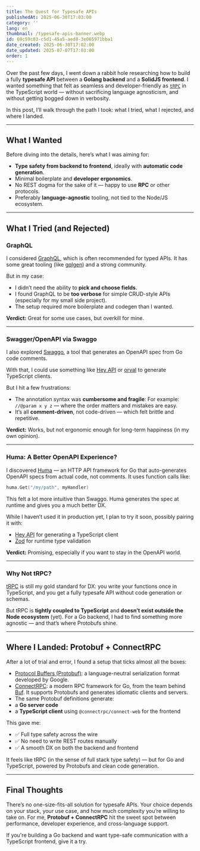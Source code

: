 ```yaml
---
title: The Quest for Typesafe APIs
publishedAt: 2025-06-30T17:03:00
category: ''
lang: en
thumbnail: /typesafe-apis-banner.webp
id: 69c59c03-c5d1-45a5-aed8-3e065971bba1
date_created: 2025-06-30T17:02:00
date_updated: 2025-07-07T17:03:00
order: 1
---
```

Over the past few days, I went down a rabbit hole researching how to build a fully **typesafe API** between a **Golang backend** and a **SolidJS frontend**. I wanted something that felt as seamless and developer-friendly as [`tRPC`](https://trpc.io/) in the TypeScript world — without sacrificing language agnosticism, and without getting bogged down in verbosity.

In this post, I’ll walk through the path I took: what I tried, what I rejected, and where I landed.

---

## What I Wanted

Before diving into the details, here’s what I was aiming for:

- **Type safety from backend to frontend**, ideally with **automatic code generation**.
- Minimal boilerplate and **developer ergonomics**.
- No REST dogma for the sake of it — happy to use **RPC** or other protocols.
- Preferably **language-agnostic** tooling, not tied to the Node/JS ecosystem.

---

## What I Tried (and Rejected)

### GraphQL

I considered [GraphQL](https://graphql.org/), which is often recommended for typed APIs. It has some great tooling (like [gqlgen](https://github.com/99designs/gqlgen)) and a strong community.

But in my case:

- I didn’t need the ability to **pick and choose fields**.
- I found GraphQL to be **too verbose** for simple CRUD-style APIs (especially for my small side project).
- The setup required more boilerplate and codegen than I wanted.

**Verdict:** Great for some use cases, but overkill for mine.

---

### Swagger/OpenAPI via Swaggo

I also explored [Swaggo](https://github.com/swaggo/swag), a tool that generates an OpenAPI spec from Go code comments.

With that, I could use something like [Hey API](https://heyapi.dev/) or [orval](https://orval.dev/) to generate TypeScript clients.

But I hit a few frustrations:

- The annotation syntax was **cumbersome and fragile**:
  For example: `//@param x y z` — where the order matters and mistakes are easy.
- It’s all **comment-driven**, not code-driven — which felt brittle and repetitive.

**Verdict:** Works, but not ergonomic enough for long-term happiness (in my own opinion).

---

### Huma: A Better OpenAPI Experience?

I discovered [Huma](https://huma.rocks/) — an HTTP API framework for Go that auto-generates OpenAPI specs from actual code, not comments. It uses function calls like:

```go
huma.Get("/my/path", myHandler)
```

This felt a lot more intuitive than Swaggo. Huma generates the spec at runtime and gives you a much better DX.

While I haven’t used it in production yet, I plan to try it soon, possibly pairing it with:

- [Hey API](https://heyapi.dev/) for generating a TypeScript client
- [Zod](https://zod.dev/) for runtime type validation

**Verdict:** Promising, especially if you want to stay in the OpenAPI world.

---

### Why Not tRPC?

[tRPC](https://trpc.io/) is still my gold standard for DX: you write your functions once in TypeScript, and you get a fully typesafe API without code generation or schemas.

But tRPC is **tightly coupled to TypeScript** and **doesn’t exist outside the Node ecosystem** (yet). For a Go backend, I had to find something more agnostic — and that’s where Protobufs shine.

---

## Where I Landed: Protobuf + ConnectRPC

After a lot of trial and error, I found a setup that ticks almost all the boxes:

- [Protocol Buffers (Protobuf)](https://protobuf.dev/): a language-neutral serialization format developed by Google.
- [ConnectRPC](https://connectrpc.com/): a modern RPC framework for Go, from the team behind [Buf](https://buf.build/). It supports Protobufs and generates idiomatic clients and servers.
- The same Protobuf definitions generate:
- a **Go server code**
- a **TypeScript client** using `@connectrpc/connect-web` for the frontend

This gave me:

- ✅ Full type safety across the wire
- ✅ No need to write REST routes manually
- ✅ A smooth DX on both the backend and frontend

It feels like tRPC (in the sense of full stack type safety) — but for Go and TypeScript, powered by Protobufs and clean code generation.

---

## Final Thoughts

There’s no one-size-fits-all solution for typesafe APIs. Your choice depends on your stack, your use case, and how much complexity you’re willing to take on. For me, **Protobuf + ConnectRPC** hit the sweet spot between performance, developer experience, and cross-language support.

If you're building a Go backend and want type-safe communication with a TypeScript frontend, give it a try.
